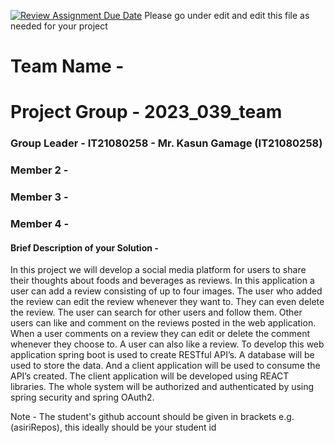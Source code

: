 [![Review Assignment Due Date](https://classroom.github.com/assets/deadline-readme-button-8d59dc4de5201274e310e4c54b9627a8934c3b88527886e3b421487c677d23eb.svg)](https://classroom.github.com/a/-uR1f4-1)
Please go under edit and edit this file as needed for your project

# Team Name - 
# Project Group - 2023_039_team
### Group Leader - IT21080258 - Mr. Kasun Gamage (IT21080258)
### Member 2 - 
### Member 3 - 
### Member 4 - 

#### Brief Description of your Solution - 
In this project we will develop a social media platform for users to share their thoughts about  foods and beverages as reviews. In this application a user can add a review consisting of up to four images. The user who added the review can edit the review whenever they want to. They can even delete the review. The user can search for other users and follow them. Other users can like and comment on the reviews posted in the web application.  When a user comments on a review they can edit or delete the comment whenever they choose to. A user can also like a review.
To develop this web application spring boot is used to create RESTful API’s. A database will be used to store the data. And a client application will be used to consume the API’s created. The client application will be developed using REACT libraries. The whole system will be authorized and authenticated by using spring security and spring OAuth2. 


Note - The student's github account should be given in brackets e.g. (asiriRepos), this ideally should be your student id 

